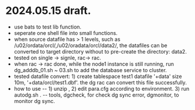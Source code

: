 # 2024.05.15 draft.
- use bats to test lib function.
- seperate one shell file into small functions.
- when source datafile has > 1 levels, such as /u02/ordata/orcl/,/u02/oradata/orcl/data2/, 
the datafiles can be converted to target directory without to pre-create the directory: data2. 
- tested on single -> signle, rac-> rac.
- when rac -> rac done, while the node1 instance is still running, run dg_adddb_01.sh ~ 03.sh to 
add the database service to cluster.
- tested datafile convert: 1) create tablespace test1 datafile '+data' size 10m, '+data/orcl/test1.dbf'. 
the dg rac can convert this file successfully.
- how to use
-- 1) unzip , 2) edit para.cfg according to environment.  3) run autodg.sh .
-- tools, dgcheck, for check dg sync error, dgmonitor, to monitor dg sync.
